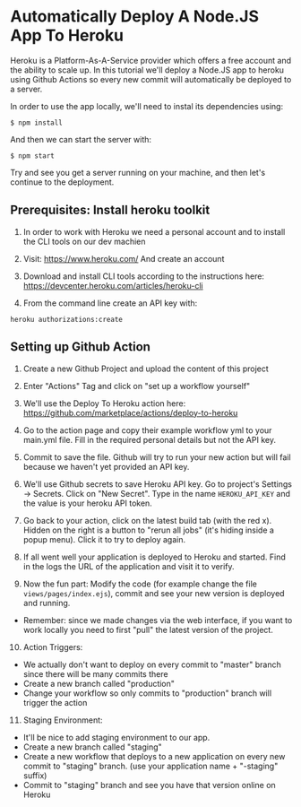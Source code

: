# Automatically Deploy A Node.JS App To Heroku

Heroku is a Platform-As-A-Service provider which offers a free account and the ability to scale up. In this tutorial we'll deploy a Node.JS app to heroku using Github Actions so every new commit will automatically be deployed to a server.

In order to use the app locally, we'll need to instal its dependencies using:

```
$ npm install
```

And then we can start the server with:

```
$ npm start
```

Try and see you get a server running on your machine, and then let's continue to the deployment.

## Prerequisites: Install heroku toolkit
1. In order to work with Heroku we need a personal account and to install the CLI tools on our dev machien

2. Visit:
   https://www.heroku.com/
   And create an account

3. Download and install CLI tools according to the instructions here:
   https://devcenter.heroku.com/articles/heroku-cli

4. From the command line create an API key with:

```
heroku authorizations:create
```

## Setting up Github Action

1. Create a new Github Project and upload the content of this project

2. Enter "Actions" Tag and click on "set up a workflow yourself"

3. We'll use the Deploy To Heroku action here:
   https://github.com/marketplace/actions/deploy-to-heroku

4. Go to the action page and copy their example workflow yml to your main.yml file. Fill in the required personal details but not the API key.

5. Commit to save the file. Github will try to run your new action but will fail because we haven't yet provided an API key.

6. We'll use Github secrets to save Heroku API key. Go to project's Settings -> Secrets. Click on "New Secret". Type in the name `HEROKU_API_KEY` and the value is your heroku API token.

7. Go back to your action, click on the latest build tab (with the red x). Hidden on the right is a button to "rerun all jobs" (it's hiding inside a popup menu). Click it to try to deploy again.

8. If all went well your application is deployed to Heroku and started. Find in the logs the URL of the application and visit it to verify.

9. Now the fun part: Modify the code (for example change the file `views/pages/index.ejs`), commit and see your new version is deployed and running.
  - Remember: since we made changes via the web interface, if you want to work locally you need to first "pull" the latest version of the project.

10. Action Triggers:
  - We actually don't want to deploy on every commit to "master" branch since there will be many commits there
  - Create a new branch called "production"
  - Change your workflow so only commits to "production" branch will trigger the action

11. Staging Environment:
  - It'll be nice to add staging environment to our app.
  - Create a new branch called "staging"
  - Create a new workflow that deploys to a new application on every new commit to "staging" branch.
    (use your application name + "-staging" suffix)
  - Commit to "staging" branch and see you have that version online on Heroku
